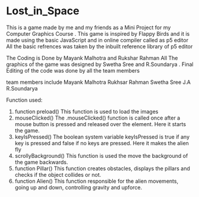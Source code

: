 # Lost_in_Space
 This is a game made by me and my friends as a Mini Project for my Computer Graphics Course .
 This game is inspired by Flappy Birds and it is made using the basic JavaScript and in online compiler called as p5 editor
 All the basic refrences was taken by the inbuilt reference library of p5 editor

 The Coding is Done by Mayank Malhotra and Rukshar Rahman 
 All The graphics of the game was designed by Swetha Sree and R.Soundarya .
 Final Editing of the code was done by all the team members

 team members include 
 Mayank Malhotra 
 Rukhsar Rahman 
 Swetha Sree J.A 
 R.Soundarya 

Function used:
1. function preload()
This function is used to load the images
2. mouseClicked()
The .mouseClicked() function is called once after a mouse button is pressed
and released over the element. Here it starts the game.
3. keyIsPressed()
The boolean system variable keyIsPressed is true if any key is pressed and
false if no keys are pressed. Here it makes the alien fly
4. scrollyBackground()
This function is used the move the background of the game backwards.
5. function Pillar()
This function creates obstacles, displays the pillars and checks if the object
collides or not.
6. function Alien()
This function responsible for the alien movements, going up and down,
controlling gravity and upforce.
